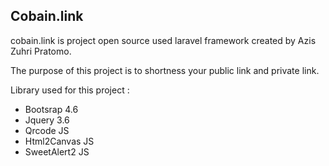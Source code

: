 ## Cobain.link

cobain.link is project open source used laravel framework created by Azis Zuhri Pratomo.

The purpose of this project is to shortness your public link and private link.

Library used for this project :
- Bootsrap 4.6
- Jquery 3.6
- Qrcode JS
- Html2Canvas JS
- SweetAlert2 JS

